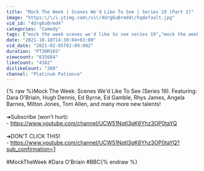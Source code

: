 ```yaml
---
title: "Mock The Week | Scenes We'd Like To See | Series 19 (Part 2)"
image: "https:\/\/i.ytimg.com\/vi\/4Urg6uBrmd4\/hqdefault.jpg"
vid_id: "4Urg6uBrmd4"
categories: "Comedy"
tags: ["mock the week scenes we'd like to see series 19","mock the week","scenes we'd like to see"]
date: "2021-10-18T14:30:04+03:00"
vid_date: "2021-02-05T02:09:00Z"
duration: "PT30M16S"
viewcount: "635684"
likeCount: "4382"
dislikeCount: "260"
channel: "Platinum Patience"
---
```

{% raw %}Mock The Week: Scenes We'd Like To See (Series 19). Featuring: Dara O'Briain, Hugh Dennis, Ed Byrne, Ed Gamble, Rhys James, Angela Barnes, Milton Jones, Tom Allen, and many more new talents!<br /><br />➜Subscribe (won't hurt):<br />- <a rel="nofollow" target="blank" href="https://www.youtube.com/channel/UCW51NqtI3qK6Yhz3OP0taYQ">https://www.youtube.com/channel/UCW51NqtI3qK6Yhz3OP0taYQ</a><br /><br />➜DON'T CLICK THIS!<br />- <a rel="nofollow" target="blank" href="https://www.youtube.com/channel/UCW51NqtI3qK6Yhz3OP0taYQ?sub_confirmation=1">https://www.youtube.com/channel/UCW51NqtI3qK6Yhz3OP0taYQ?sub_confirmation=1</a><br /><br />#MockTheWeek #Dara O'Briain #BBC{% endraw %}
